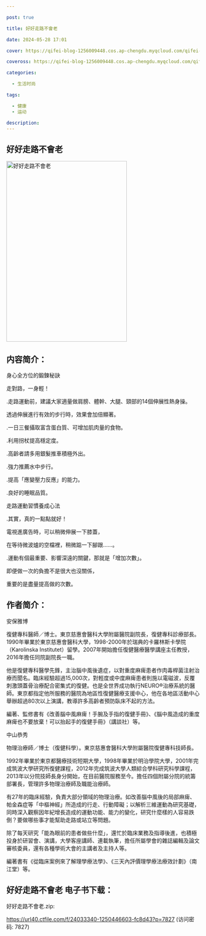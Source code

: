 ```yaml
---

post: true

title: 好好走路不會老

date: 2024-05-28 17:01

cover: https://qifei-blog-1256009448.cos.ap-chengdu.myqcloud.com/qifei-blog/663971ee0ea9cb140373a605.jpg

coveross: https://qifei-blog-1256009448.cos.ap-chengdu.myqcloud.com/qifei-blog/663971ee0ea9cb140373a605.jpg

categories:

  - 生活时尚

tags:

  - 健康
  - 运动

description:
---
```


## 好好走路不會老
<img alt="好好走路不會老" class="aligncenter loading" data-was-processed="true" decoding="async" fetchpriority="high" height="471" src="https://qifei-blog-1256009448.cos.ap-chengdu.myqcloud.com/qifei-blog/663971ee0ea9cb140373a605.jpg" style="cursor: zoom-in;" width="314"/>

## 内容简介：

身心全方位的鍛鍊秘訣

走對路，一身輕！

.走路運動前，建議大家適量做肩膀、體幹、大腿、頸部的14個伸展性熱身操。

透過伸展進行有效的步行時，效果會加倍顯著。

.一日三餐攝取富含蛋白質、可增加肌肉量的食物。

.利用拐杖提高穩定度。

.高齡者請多用銀髮推車積極外出。

.強力推薦水中步行。

.提高「應變壓力反應」的能力。

.良好的睡眠品質。

走路運動習慣養成心法

.其實，真的一點點就好！

電視進廣告時，可以稍微伸展一下膝蓋，

在等待微波爐的空檔裡，稍微踮一下腳跟……。

.運動有個最重要、影響深遠的關鍵，那就是「增加次數」。

即便做一次的負擔不是很大也沒關係，

重要的是盡量提高做的次數。

## 作者简介：

安保雅博

復健專科醫師／博士。東京慈惠會醫科大學附屬醫院副院長，復健專科診療部長。1990年畢業於東京慈惠會醫科大學，1998-2000年於瑞典的卡羅林斯卡學院（Karolinska Institutet）留學。2007年開始擔任復健醫療醫學講座主任教授，2016年擔任同院副院長一職。

他是復健專科醫學先鋒，主治腦中風後遺症，以對重度麻痺患者作肉毒桿菌注射治療而聞名。臨床經驗超過15,000次，對輕度或中度麻痺患者則施以電磁波，反覆刺激頭蓋骨治療配合密集式的復健。也是全世界成功執行NEURO®治療系統的醫師。東京都指定他所服務的醫院為地區性復健醫療支援中心，他在各地區活動中心舉辦超過80次以上演講，教導許多高齡者預防臥床不起的方法。

編著、監修書有《改善腦中風麻痺！手腕及手指的復健手冊》、《腦中風造成的重度麻痺也不要放棄！可以抬起手的復健手冊》（講談社）等。

中山恭秀

物理治療師／博士（復健科學）。東京慈惠會醫科大學附屬醫院復健專科技師長。

1992年畢業於東京都醫療技術短期大學，1998年畢業於明治學院大學，2001年完成筑波大學研究所復健課程，2012年完成筑波大學人類綜合學科研究科學課程，2013年以分院技師長身分開始，在目前醫院服務至今。擔任四個附屬分院的統籌部署長，管理許多物理治療師及職能治療師。

有27年的臨床經驗，負責大部分領域的物理治療。如改善腦中風後的局部麻痺、帕金森症等「中樞神經」所造成的行走、行動障礙；以解析三維運動為研究基礎，同時深入觀察因年紀增長造成的運動功能、能力的變化，研究什麼樣的人容易跌倒？要做哪些事才能幫助走路或站立等問題。

除了每天研究「能為眼前的患者做些什麼」，還忙於臨床業務及指導後進，也積極投身於研習會、演講，大學客座講師、連載執筆，擔任所屬學會的雜誌編輯及論文審核委員，還有各種學術大會的主講者及主持人等。

編著書有《從臨床案例來了解理學療法學》、《三天內評價理學療法療效計劃》（南江堂）等。

## 好好走路不會老 电子书下载：
好好走路不會老.zip: 

https://url40.ctfile.com/f/24033340-1250446603-fc8d43?p=7827 (访问密码: 7827)
